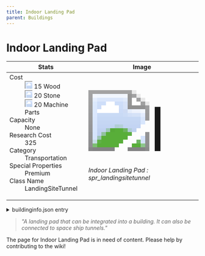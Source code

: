```yaml
---
title: Indoor Landing Pad 
parent: Buildings
---
```

# Indoor Landing Pad 

[//]: # (Pre-generated content)
<table><thead><tr><th>Stats</th><th>Image</th></tr></thead><tbody><tr><td><dl><dt>Cost</dt><dd><div class="resource-icon"><img style="object-position: -637px -751px;" src="https://tfe2-wiki.github.io/assets/sprites.png"></div> 15 Wood<br><div class="resource-icon"><img style="object-position: -637px -737px;" src="https://tfe2-wiki.github.io/assets/sprites.png"></div> 20 Stone<br><div class="resource-icon"><img style="object-position: -795px -761px;" src="https://tfe2-wiki.github.io/assets/sprites.png"></div> 20 Machine Parts</dd><dt>Capacity</dt><dd>None</dd><dt>Research Cost</dt><dd>325</dd><dt>Category</dt><dd>Transportation</dd><dt>Special Properties</dt><dd>Premium</dd><dt>Class Name</dt><dd>LandingSiteTunnel</dd></dl></td><td><style>.building-image {width: 200px;height: 200px;overflow: hidden;position: relative;}.building-image img {image-rendering: pixelated;object-fit: none;transform: scale(10);transform-origin: left top;position: absolute;left: 0;top: 0;}.resource-image {width: 200px;height: 200px;overflow: hidden;position: relative;}.resource-image img {image-rendering: pixelated;object-fit: none;transform: scale(20);transform-origin: left top;position: absolute;left: 0;top: 0;}.building-icon {width: 20px;height: 20px;overflow: hidden;position: relative;display: inline-block;}.building-icon img {image-rendering: pixelated;object-fit: none;transform: scale(1);transform-origin: left top;position: absolute;left: 0;top: 0;}.resource-icon {width: 20px;height: 20px;overflow: hidden;position: relative;display: inline-block;}.resource-icon img {image-rendering: pixelated;object-fit: none;transform: scale(2);transform-origin: left top;position: absolute;left: 0;top: 0;}</style><div class="building-image"><img style="object-position: -186px -1074px;" src="https://tfe2-wiki.github.io/assets/sprites.png" alt="Indoor Landing Pad  Back"><img style="object-position: -24px -242px;" src="https://tfe2-wiki.github.io/assets/sprites.png" alt="Indoor Landing Pad "></div><i>Indoor Landing Pad : spr_landingsitetunnel</i></td></tr></tbody></table><details><summary>buildinginfo.json entry</summary>```json
	{
    "className": "LandingSiteTunnel",
    "food": 0,
    "wood": 15,
    "stone": 20,
    "machineParts": 20,
    "knowledge": 325,
    "category": "Transportation",
    "unlockedByDefault": false,
    "specialInfo": [
        "Premium"
    ],
    "buttonBack": "spr_landingpadtunnel_buttonback"
}
	```</details><blockquote><i>"A landing pad that can be integrated into a building. It can also be connected to space ship tunnels."</i></blockquote>

The page for Indoor Landing Pad  is in need of content. Please help by contributing to the wiki!
